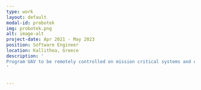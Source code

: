 ```yaml
---
type: work
layout: default
modal-id: probotek
img: probotek.png
alt: image-alt
project-date: Apr 2021 - May 2023
position: Software Engineer
location: Kallithea, Greece
description: '
Program UAV to be remotely controlled on mission critical systems and create a variety of AI models that run on the edge. Upgrade drone capabilities by creating hardware solutions and designing 3D prints.
'


---
```

